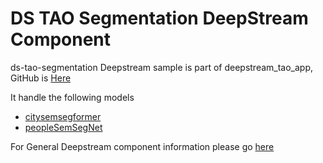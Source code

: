 # DS TAO Segmentation DeepStream Component

ds-tao-segmentation Deepstream sample is part of deepstream_tao_app, GitHub is [Here](https://github.com/NVIDIA-AI-IOT/deepstream_tao_apps/tree/master/apps/ds-tao_segmentation)

It handle the following models

* [citysemsegformer](https://catalog.ngc.nvidia.com/orgs/nvidia/teams/tao/models/citysemsegformer)
* [peopleSemSegNet](https://catalog.ngc.nvidia.com/orgs/nvidia/teams/tao/models/peoplesemsegnet)

For General Deepstream component information please go [here](../README.md)
